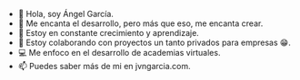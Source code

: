 - 👋 Hola, soy Ángel García.
- 👀 Me encanta el desarrollo, pero más que eso, me encanta crear.
- 🌱 Estoy en constante crecimiento y aprendizaje.
- 💞️ Estoy colaborando con proyectos un tanto privados para empresas 😁.
- 💻 Me enfoco en el desarrollo de academias virtuales.
- 📫 Puedes saber más de mi en jvngarcia.com.
